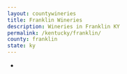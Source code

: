 ```yaml
---
layout: countywineries
title: Franklin Wineries
description: Wineries in Franklin KY
permalink: /kentucky/franklin/
county: franklin
state: ky
---
```

-
